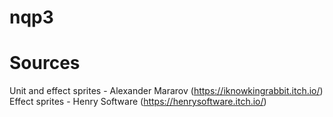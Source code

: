 # nqp3

# Sources
Unit and effect sprites - Alexander Mararov (https://iknowkingrabbit.itch.io/)
Effect sprites - Henry Software (https://henrysoftware.itch.io/)
